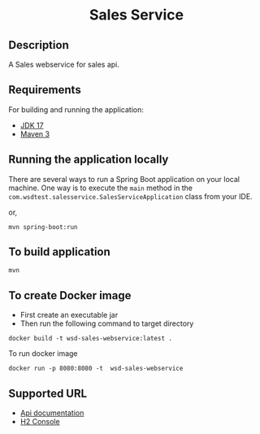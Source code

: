<h1 align="center">Sales Service</h1>


## Description
A Sales webservice for sales api.

## Requirements

For building and running the application:
- [JDK 17](https://www.oracle.com/java/technologies/javase/jdk17-archive-downloads.html)
- [Maven 3](https://maven.apache.org)

## Running the application locally
There are several ways to run a Spring Boot application on your local machine. One way is to execute the `main` method in the `com.wsdtest.salesservice.SalesServiceApplication` class from your IDE.

or,
```shell
mvn spring-boot:run
```
## To build application
```shell
mvn 
```

## To create Docker image
- First create an executable jar
- Then run the following command to target directory

```shell
docker build -t wsd-sales-webservice:latest .
```

To run docker image
```shell
docker run -p 8080:8080 -t  wsd-sales-webservice
```

## Supported URL
- [Api documentation](localhost:8080/api-doc)
- [H2 Console](http://localhost:8080/h2-console/)
